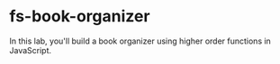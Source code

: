 # fs-book-organizer

In this lab, you'll build a book organizer using higher order functions in JavaScript.